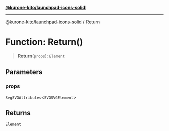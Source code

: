[**@kurone-kito/launchpad-icons-solid**](../README.md)

***

[@kurone-kito/launchpad-icons-solid](../globals.md) / Return

# Function: Return()

> **Return**(`props`): `Element`

## Parameters

### props

`SvgSVGAttributes`\<`SVGSVGElement`\>

## Returns

`Element`

